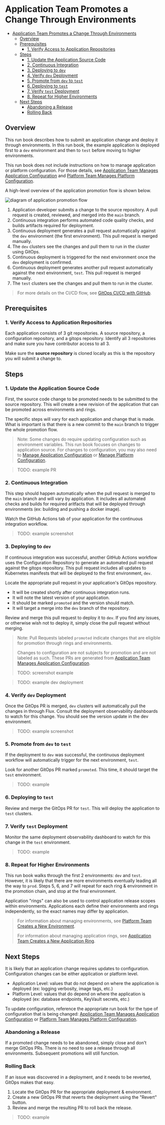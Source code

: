 # Application Team Promotes a Change Through Environments

- [Application Team Promotes a Change Through Environments](#application-team-promotes-a-change-through-environments)
  - [Overview](#overview)
  - [Prerequisites](#prerequisites)
    - [1. Verify Access to Application Repositories](#1-verify-access-to-application-repositories)
  - [Steps](#steps)
    - [1. Update the Application Source Code](#1-update-the-application-source-code)
    - [2. Continuous Integration](#2-continuous-integration)
    - [3. Deploying to `dev`](#3-deploying-to-dev)
    - [4. Verify `dev` Deployment](#4-verify-dev-deployment)
    - [5. Promote from `dev` to `test`](#5-promote-from-dev-to-test)
    - [6. Deploying to `test`](#6-deploying-to-test)
    - [7. Verify `test` Deployment](#7-verify-test-deployment)
    - [8. Repeat for Higher Environments](#8-repeat-for-higher-environments)
  - [Next Steps](#next-steps)
    - [Abandoning a Release](#abandoning-a-release)
    - [Rolling Back](#rolling-back)

## Overview

This run book describes how to submit an application change and deploy it through environments. In this run book, the example application is deployed first to a `dev` environment and then to `test` before moving to higher environments.

This run book does not include instructions on how to manage application or platform configuration. For those details, see [Application Team Manages Application Configuration](./application-team-manages-application-configuration.md) and [Platform Team Manages Platform Configuration](./platform-team-manages-platform-configuration.md).

A high-level overview of the application promotion flow is shown below.

![diagram of application promotion flow](./images/promote-flow.drawio.png)

1. Application developer submits a change to the source repository. A pull request is created, reviewed, and merged into the `main` branch.
2. Continuous integration performs automated code quality checks, and builds artifacts required for deployment.
3. Continuous deployment generates a pull request automatically against the `dev` environment (the first environment). This pull request is merged manually.
4. The `dev` clusters see the changes and pull them to run in the cluster using GitOps.
5. Continuous deployment is triggered for the next environment once the `dev` deployment is confirmed.
6. Continuous deployment generates another pull request automatically against the next environment, `test`. This pull request is merged manually.
7. The `test` clusters see the changes and pull them to run in the cluster.

> For more details on the CI/CD flow, see [GitOps CI/CD with GitHub](https://github.com/microsoft/kalypso/blob/main/cicd/readme.md).

## Prerequisites

### 1. Verify Access to Application Repositories

Each application consists of 3 git repositories. A source repository, a configuration repository, and a gitops repository. Identify all 3 repositories and make sure you have contributor access to all 3.

Make sure the **source repository** is cloned locally as this is the repository you will submit a change to.

## Steps

### 1. Update the Application Source Code

First, the source code change to be promoted needs to be submitted to the source repository. This will create a new revision of the application that can be promoted across environments and rings.

The specific steps will vary for each application and change that is made. What is important is that there is a new commit to the `main` branch to trigger the whole promotion flow.

> Note: Some changes do require updating configuration such as environment variables. This run book focuses on changes to application source. For changes to configuration, you may also need to [Manage Application Configuration](./application-team-manages-application-configuration.md) or [Manage Platform Configuration](./platform-team-manages-platform-configuration.md).

> TODO: example PR

### 2. Continuous Integration

This step should happen automatically when the pull request is merged to the `main` branch and will vary by application. It includes all automated checks and builds for required aritfacts that will be deployed through environments (ex: building and pushing a docker image).

Watch the GitHub Actions tab of your application for the continuous integration workflow.

> TODO: example screenshot

### 3. Deploying to `dev`

If continuous integration was successful, another GitHub Actions workflow uses the Configuration Repository to generate an automated pull request against the gitops repository. This pull request includes all updates to Kubernetes manifests that will be deployed to the first environment, `dev`.

Locate the appropriate pull request in your application's GitOps repository.

- It will be created shortly after continuous integration runs.
- It will note the latest version of your application.
- It should be marked `promoted` and the version should match.
- It will target a merge into the `dev` branch of the repository.

Review and merge this pull request to deploy it to `dev`. If you find any issues, or otherwise wish not to deploy it, simply close the pull request without merging.

> Note: Pull Requests labeled `promoted` indicate changes that are eligible for promotion through rings and environments.
>
> Changes to configuration are not subjects for promotion and are not labeled as such. These PRs are generated from [Application Team Manages Application Configuration](./application-team-manages-application-configuration.md).
>
> TODO: screenshot example

> TODO: example dev deployment

### 4. Verify `dev` Deployment

Once the GitOps PR is merged, `dev` clusters will automatically pull the changes in through Flux. Consult the deployment observability dashboards to watch for this change. You should see the version update in the dev environment.

> TODO: example screenshot

### 5. Promote from `dev` to `test`

If the deployment to `dev` was successful, the continuous deployment workflow will automatically trigger for the next environment, `test`.

Look for another GitOps PR marked `promoted`. This time, it should target the `test` environment.

> TODO: example

### 6. Deploying to `test`

Review and merge the GitOps PR for `test`. This will deploy the application to `test` clusters.

### 7. Verify `test` Deployment

Monitor the same deployment observability dashboard to watch for this change in the `test` environment.

> TODO: example

### 8. Repeat for Higher Environments

This run book walks through the first 2 environments: `dev` and `test`. However, it is likely that there are more environments eventually leading all the way to `prod`. Steps 5, 6, and 7 will repeat for each ring & environment in the promotion chain, and stop at the final environment.

Application "rings" can also be used to control application release scopes within environments. Applications each define their environments and rings independently, so the exact names may differ by application.

> For information about managing environments, see [Platform Team Creates a New Environment](./platform-team-creates-a-new-environment.md).
>
> For information about managing application rings, see [Application Team Creates a New Application Ring](./application-team-creates-a-new-application-ring.md).

## Next Steps

It is likely that an application change requires updates to configuration. Configuration changes can be either application or platform level.

- Application Level: values that do not depend on where the application is deployed (ex: logging verbosity, image tags, etc.)
- Platform Level: values that do depend on where the application is deployed (ex: database endpoints, KeyVault secrets, etc.)

To update configuration, reference the appropriate run book for the type of configuration that is being changed: [Application Team Manages Application Configuration](./application-team-manages-application-configuration.md) or [Platform Team Manages Platform Configuration](./platform-team-manages-platform-configuration.md).

### Abandoning a Release

If a promoted change needs to be abandoned, simply close and don't merge GitOps PRs. There is no need to see a release through all environments. Subsequent promotions will still function.

### Rolling Back

If an issue was discovered in a deployment, and it needs to be reverted, GitOps makes that easy.

1. Locate the GitOps PR for the appropriate deployment & environment.
2. Create a new GitOps PR that reverts the deployment using the "Revert" button.
3. Review and merge the resulting PR to roll back the release.

> TODO: example
